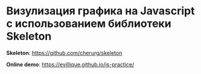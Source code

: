 # Визулизация графика на Javascript с использованием библиотеки Skeleton
**Skeleton**: https://github.com/cherurg/skeleton


**Online demo**: https://evillique.github.io/js-practice/
